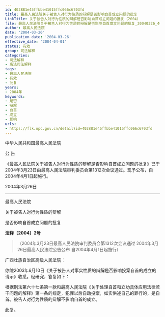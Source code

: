 ```yaml
---
id: 402881e45ffbbe41015ffc066c6703fd
title: 最高人民法院关于被告人对行为性质的辩解是否影响自首成立问题的批复
LinkTitle: 关于被告人对行为性质的辩解是否影响自首成立问题的批复（2004）
file: 最高人民法院关于被告人对行为性质的辩解是否影响自首成立问题的批复_20040326_402881e45ffbbe41015ffc066c6703fd.docx
author: 最高人民法院
date: '2004-03-26'
publication_date: '2004-03-26'
effective_date: '2004-04-01'
status: 有效
group: 司法解释
categories:
- 司法解释
- 高法司法解释
tags:
- 最高人民法院
- 有效
- 批复
years:
- 2004年
keywords:
- 是否
- 辩解
- 自首
- 成立
- 影响
urls:
- https://flk.npc.gov.cn/detail?id=402881e45ffbbe41015ffc066c6703fd
---
```


中华人民共和国最高人民法院

公 告

《最高人民法院关于被告人对行为性质的辩解是否影响自首成立问题的批复》已于2004年3月23日由最高人民法院审判委员会第1312次会议通过。现予公布，自2004年4月1日起施行。

2004年3月26日

---

最高人民法院

关于被告人对行为性质的辩解

是否影响自首成立问题的批复

**法释〔2004〕2号**

> （2004年3月23日最高人民法院审判委员会第1312次会议通过 2004年3月26日最高人民法院公告公布 自2004年4月1日起施行）

广西壮族自治区高级人民法院：

你院2003年6月10日《关于被告人对事实性质的辩解是否影响投案自首的成立的请示》收悉。经研究，答复如下：

根据刑法第六十七条第一款和最高人民法院《关于处理自首和立功具体应用法律若干问题的解释》第一条的规定，犯罪以后自动投案，如实供述自己的罪行的，是自首。被告人对行为性质的辩解不影响自首的成立。

此复。
